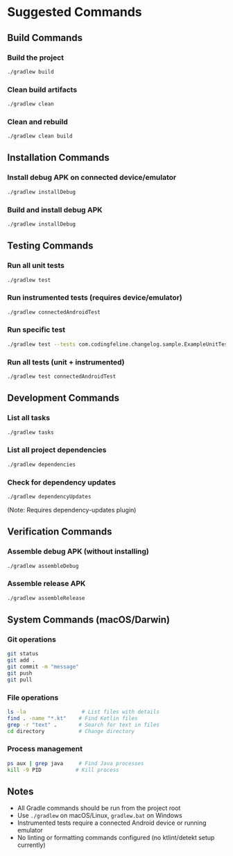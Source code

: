 # Suggested Commands

## Build Commands

### Build the project
```bash
./gradlew build
```

### Clean build artifacts
```bash
./gradlew clean
```

### Clean and rebuild
```bash
./gradlew clean build
```

## Installation Commands

### Install debug APK on connected device/emulator
```bash
./gradlew installDebug
```

### Build and install debug APK
```bash
./gradlew installDebug
```

## Testing Commands

### Run all unit tests
```bash
./gradlew test
```

### Run instrumented tests (requires device/emulator)
```bash
./gradlew connectedAndroidTest
```

### Run specific test
```bash
./gradlew test --tests com.codingfeline.changelog.sample.ExampleUnitTest
```

### Run all tests (unit + instrumented)
```bash
./gradlew test connectedAndroidTest
```

## Development Commands

### List all tasks
```bash
./gradlew tasks
```

### List all project dependencies
```bash
./gradlew dependencies
```

### Check for dependency updates
```bash
./gradlew dependencyUpdates
```
(Note: Requires dependency-updates plugin)

## Verification Commands

### Assemble debug APK (without installing)
```bash
./gradlew assembleDebug
```

### Assemble release APK
```bash
./gradlew assembleRelease
```

## System Commands (macOS/Darwin)

### Git operations
```bash
git status
git add .
git commit -m "message"
git push
git pull
```

### File operations
```bash
ls -la                  # List files with details
find . -name "*.kt"    # Find Kotlin files
grep -r "text" .       # Search for text in files
cd directory           # Change directory
```

### Process management
```bash
ps aux | grep java     # Find Java processes
kill -9 PID           # Kill process
```

## Notes
- All Gradle commands should be run from the project root
- Use `./gradlew` on macOS/Linux, `gradlew.bat` on Windows
- Instrumented tests require a connected Android device or running emulator
- No linting or formatting commands configured (no ktlint/detekt setup currently)
